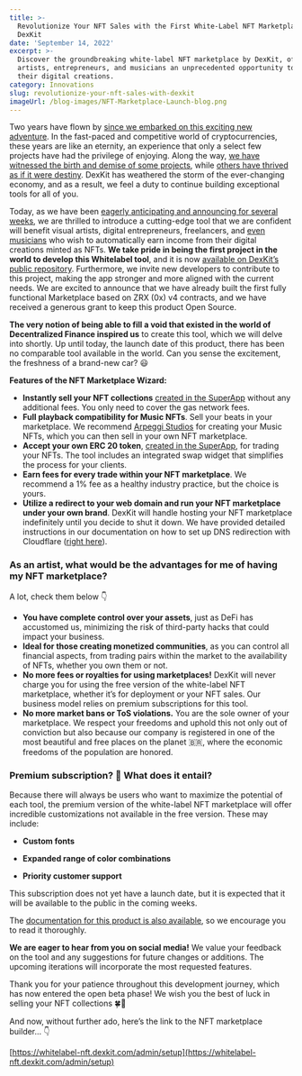 ```yaml
---
title: >-
  Revolutionize Your NFT Sales with the First White-Label NFT Marketplace by
  DexKit
date: 'September 14, 2022'
excerpt: >-
  Discover the groundbreaking white-label NFT marketplace by DexKit, offering
  artists, entrepreneurs, and musicians an unprecedented opportunity to monetize
  their digital creations.
category: Innovations
slug: revolutionize-your-nft-sales-with-dexkit
imageUrl: /blog-images/NFT-Marketplace-Launch-blog.png
---
```


Two years have flown by [since we embarked on this exciting new adventure](https://www.youtube.com/watch?v=plcjq7ZZRC4). In the fast-paced and competitive world of cryptocurrencies, these years are like an eternity, an experience that only a select few projects have had the privilege of enjoying. Along the way, [we have witnessed the birth and demise of some projects](https://thebitcoinnews.com/abandoned-and-scam-projects-top-list-of-dead-cryptos-analysis/), while [others have thrived as if it were destiny](https://www.fool.com/investing/2022/06/24/why-polygon-is-soaring-today/). DexKit has weathered the storm of the ever-changing economy, and as a result, we feel a duty to continue building exceptional tools for all of you.

Today, as we have been [eagerly anticipating and announcing for several weeks](https://twitter.com/dexkit/status/1560642826131492865), we are thrilled to introduce a cutting-edge tool that we are confident will benefit visual artists, digital entrepreneurs, freelancers, and [even musicians](https://twitter.com/dexkit/status/1562767468334305280) who wish to automatically earn income from their digital creations minted as NFTs. **We take pride in being the first project in the world to develop this Whitelabel tool**, and it is now [available on DexKit’s public repository](https://github.com/DexKit/open-nft-marketplace/). Furthermore, we invite new developers to contribute to this project, making the app stronger and more aligned with the current needs. We are excited to announce that we have already built the first fully functional Marketplace based on ZRX (0x) v4 contracts, and we have received a generous grant to keep this product Open Source.

**The very notion of being able to fill a void that existed in the world of Decentralized Finance inspired us** to create this tool, which we will delve into shortly. Up until today, the launch date of this product, there has been no comparable tool available in the world. Can you sense the excitement, the freshness of a brand-new car? 😃

**Features of the NFT Marketplace Wizard:**

* **Instantly sell your NFT collections** [created in the SuperApp](https://app.dexkit.com/wizard/deploy/collection) without any additional fees. You only need to cover the gas network fees.
* **Full playback compatibility for Music NFTs**. Sell your beats in your marketplace. We recommend [Arpeggi Studios](https://arpeggi.io/) for creating your Music NFTs, which you can then sell in your own NFT marketplace.
* **Accept your own ERC 20 token**, [created in the SuperApp](https://app.dexkit.com/wizard/deploy/token), for trading your NFTs. The tool includes an integrated swap widget that simplifies the process for your clients.
* **Earn fees for every trade within your NFT marketplace**. We recommend a 1% fee as a healthy industry practice, but the choice is yours.
* **Utilize a redirect to your web domain and run your NFT marketplace under your own brand**. DexKit will handle hosting your NFT marketplace indefinitely until you decide to shut it down. We have provided detailed instructions in our documentation on how to set up DNS redirection with Cloudflare ([right here](https://docs.dexkit.com/defi-products/use-cases/for-entrepreneurs/custom-dswap#creating-your-cname-alias)).

### As an artist, what would be the advantages for me of having my NFT marketplace?

A lot, check them below 👇

* **You have complete control over your assets**, just as DeFi has accustomed us, minimizing the risk of third-party hacks that could impact your business.
* **Ideal for those creating monetized communities**, as you can control all financial aspects, from trading pairs within the market to the availability of NFTs, whether you own them or not.
* **No more fees or royalties for using marketplaces!** DexKit will never charge you for using the free version of the white-label NFT marketplace, whether it’s for deployment or your NFT sales. Our business model relies on premium subscriptions for this tool.
* **No more market bans or ToS violations.** You are the sole owner of your marketplace. We respect your freedoms and uphold this not only out of conviction but also because our company is registered in one of the most beautiful and free places on the planet 🇧🇷, where the economic freedoms of the population are honored.

### Premium subscription? 👀 What does it entail?

Because there will always be users who want to maximize the potential of each tool, the premium version of the white-label NFT marketplace will offer incredible customizations not available in the free version. These may include:

* **Custom fonts**

* **Expanded range of color combinations**

* **Priority customer support**

This subscription does not yet have a launch date, but it is expected that it will be available to the public in the coming weeks.

The [documentation for this product is also available](https://docs.dexkit.com/defi-products/nft-marketplace/overview), so we encourage you to read it thoroughly.

**We are eager to hear from you on social media!** We value your feedback on the tool and any suggestions for future changes or additions. The upcoming iterations will incorporate the most requested features.

Thank you for your patience throughout this development journey, which has now entered the open beta phase! We wish you the best of luck in selling your NFT collections 🍀🤞

And now, without further ado, here’s the link to the NFT marketplace builder… 👇

[https://whitelabel-nft.dexkit.com/admin/setup](https://whitelabel-nft.dexkit.com/admin/setup)
